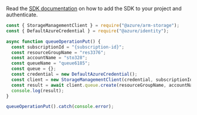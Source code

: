 Read the [SDK documentation](https://github.com/Azure/azure-sdk-for-js/blob/%40azure%2Farm-storage_17.2.0/sdk/storage/arm-storage/README.md) on how to add the SDK to your project and authenticate.

```javascript
const { StorageManagementClient } = require("@azure/arm-storage");
const { DefaultAzureCredential } = require("@azure/identity");

async function queueOperationPut() {
  const subscriptionId = "{subscription-id}";
  const resourceGroupName = "res3376";
  const accountName = "sto328";
  const queueName = "queue6185";
  const queue = {};
  const credential = new DefaultAzureCredential();
  const client = new StorageManagementClient(credential, subscriptionId);
  const result = await client.queue.create(resourceGroupName, accountName, queueName, queue);
  console.log(result);
}

queueOperationPut().catch(console.error);
```
